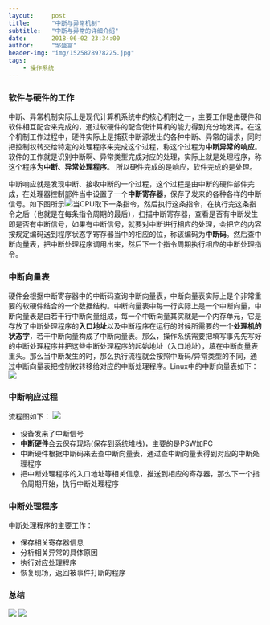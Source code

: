 ```yaml
---
layout:     post
title:      "中断与异常机制"
subtitle:   "中断与异常的详细介绍"
date:       2018-06-02 23:34:00
author:     "邹盛富"
header-img: "img/1525878978225.jpg"
tags:
    - 操作系统
---
```

### 软件与硬件的工作
中断、异常机制实际上是现代计算机系统中的核心机制之一，主要工作是由硬件和软件相互配合来完成的，通过软硬件的配合使计算机的能力得到充分地发挥。在这个机制工作过程中，硬件实际上是捕获中断源发出的各种中断、异常的请求，同时把控制权转交给特定的处理程序来完成这个过程，称这个过程为**中断异常的响应**。软件的工作就是识别中断啊、异常类型完成对应的处理，实际上就是处理程序，称这个程序**为中断、异常处理程序**。 所以硬件完成的是响应，软件完成的是处理。

中断响应就是发现中断、接收中断的一个过程，这个过程是由中断的硬件部件完成，在处理器控制部件当中设置了一个**中断寄存器**，保存了发来的各种各样的中断信号。如下图所示![](http://res.cloudinary.com/bytedance14/image/upload/v1527955715/blog/%E5%B1%8F%E5%B9%95%E5%BF%AB%E7%85%A7_2018-06-03_%E4%B8%8A%E5%8D%8812.05.55.png)当CPU取下一条指令，然后执行这条指令，在执行完这条指令之后（也就是在每条指令周期的最后），扫描中断寄存器，查看是否有中断发生即是否有中断信号，如果有中断信号，就要对中断进行相应的处理，会把它的内容按规定编码送到程序状态字寄存器当中的相应的位，称该编码为**中断码**。然后查中断向量表，把中断处理程序调用出来，然后下一个指令周期执行相应的中断处理指令。

### 中断向量表

硬件会根据中断寄存器中的中断码查询中断向量表，中断向量表实际上是个非常重要的软硬件结合的一个数据结构。中断向量表中每一行实际上是一个中断向量，中断向量表是由若干行中断向量组成，每一个中断向量其实就是一个内存单元，它是存放了中断处理程序的**入口地址**以及中断程序在运行的时候所需要的一个**处理机的状态字**，若干中断向量构成了中断向量表。那么，操作系统需要把填写事先先写好的中断处理程序并把这些中断处理程序的起始地址（入口地址），填在中断向量表里头。那么当中断发生的时，那么执行流程就会按照中断码/异常类型的不同，通过中断向量表把控制权转移给对应的中断处理程序。Linux中的中断向量表如下：
![](http://res.cloudinary.com/bytedance14/image/upload/v1528091953/%E5%B1%8F%E5%B9%95%E5%BF%AB%E7%85%A7_2018-06-04_%E4%B8%8B%E5%8D%881.57.48.png)

### 中断响应过程

流程图如下：
![](http://res.cloudinary.com/bytedance14/image/upload/v1528124660/%E5%B1%8F%E5%B9%95%E5%BF%AB%E7%85%A7_2018-06-04_%E4%B8%8B%E5%8D%8811.03.15.png)

- 设备发来了中断信号
- **中断硬件**会去保存现场(保存到系统堆栈)，主要的是PSW加PC
- 中断硬件根据中断码来去查中断向量表，通过查中断向量表得到对应的中断处理程序
- 把中断处理程序的入口地址等相关信息，推送到相应的寄存器，那么下一个指令周期开始，执行中断处理程序

### 中断处理程序

中断处理程序的主要工作：
- 保存相关寄存器信息
- 分析相关异常的具体原因
- 执行对应处理程序
- 恢复现场，返回被事件打断的程序

### 总结

![](http://res.cloudinary.com/bytedance14/image/upload/v1528127457/%E5%B1%8F%E5%B9%95%E5%BF%AB%E7%85%A7_2018-06-04_%E4%B8%8B%E5%8D%8811.21.01.png)
![](http://res.cloudinary.com/bytedance14/image/upload/v1528127472/%E5%B1%8F%E5%B9%95%E5%BF%AB%E7%85%A7_2018-06-04_%E4%B8%8B%E5%8D%8811.23.31.png)

